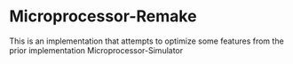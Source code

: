 # Microprocessor-Remake
This is an implementation that attempts to optimize some features from the prior implementation Microprocessor-Simulator
